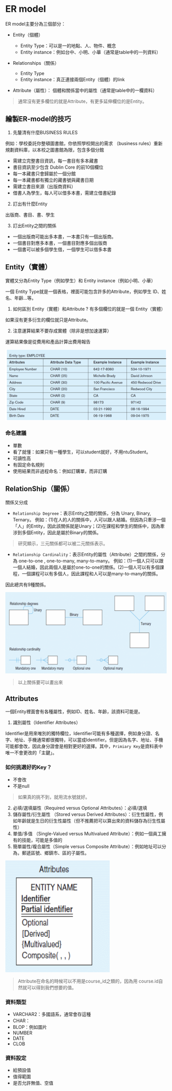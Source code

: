 
# ER model

ER model主要分為三個部分：

- Entity（個體）
  - Entity Type：可以是一的地點、人、物件、概念
  - Entity instance：例如台中、小明、小華（通常是table中的一列資料）

- Relationships（關係）
  - Entity Type
  - Entity instance：真正連接兩個Entity（個體）的link

- Attribute（屬性）：
個體和關係當中的屬性（通常是table中的一欄資料）

> 通常沒有更多欄位的就是Attribute，有更多延伸欄位的是Entity。

## 繪製ER-model的技巧

1. 先釐清有什麼BUSINESS RULES

例如：學校委託你整頓圖書館，你依照學校開出的需求
（business rules）重新規劃資料庫，以本校之圖書館為限，包含多個分館
- 需建立完整書目資訊，每一書目有多本藏書
- 書目資訊至少包含 Dublin Core 的前10個欄位
- 每一本藏書只會歸屬於一個分館
- 每一本藏書都有獨立的藏書號與藏書日期
- 需建立書目來源（出版商資料）
- 借書人為學生，每人可以借多本書，需建立借書紀錄

2. 訂出有什麼Entity

出版商、書目、書、學生


3. 訂出Entity之間的關係

- 一個出版商可能出多本書，一本書只有一個出版商。
- 一個書目對應多本書，一個書目對應多個出版商
- 一個書可以被多個學生借，一個學生可以借多本書

## Entity（實體）

實體又分為Entity Type（例如學生）和 Entity instance（例如小明、小華）

一個 Entity Type就是一個表格，裡面可能包含許多的Attribute，例如學生 ID、姓名、年齡...等。

1. 如何區別 Entity（實體）和Attribute ? 有多個欄位的就是一個 Entity（實體）

如果沒有更多衍生的欄位就只是Attribute。

2. 注意運算結果不要存成實體（除非是想加速運算）

運算結果像是從費用和產品計算出費用報告

![RelationShip](./圖片/Entity.png)

### 命名建議

- 單數
- 看了就懂：如果只有一種學生，可以student就好，不用ntuStudent。
- 可讀性高
- 有固定命名規則
- 使用結果而非過程命名：例如訂購單，而非訂購




## RelationShip（關係）

關係又分成
- `Relationship Degreee`：表示Entity之間的關係，分為 Unary, Binary, Ternary。
例如：(1)在人的人的關係中，人可以跟人結婚。但因為只牽涉一個「人」的Entity，因此該關係就是Unary；(2)在課程和學生的關係中，因為牽涉到多個Entity，因此是屬於Binary的關係。
> 研究顯示，三元關係都可以被二元關係表示。
- `Relationship Cardinality`：表示Entity的屬性（Attribute）之間的關係，分為 one-to-one , one-to-many, many-to-many。
例如：(1)一個人只可以跟一個人結婚，因此兩個人是屬於one-to-one的關係。(2)一個人可以有多個課程，一個課程可以有多個人，因此課程和人可以是many-to-many的關係。

因此總共有9種關係。

![RelationShip](./圖片/Relationships.png)

> 以上關係要可以畫出來

## Attributes

一個Entity裡面會有各種屬性，例如ID、姓名、年齡，該資料可能是。
1. 識別屬性（Identifier Attributes）

Identifier是用來唯別的獨特欄位，Identifier可能有多種選擇，例如身分證、名字、地址、手機通常都很獨特，可以當成Identifier。但是因為名字、地址、手機可能都會改，因此身分證會是相對更好的選擇。其中，`Primiary Key`是資料表中唯一不會更改的「主鍵」。

### 如何挑選好的Key？

- 不會改
- 不是null

> 如果真的挑不到，就用流水號就好。


2. 必填/選填屬性（Required versus Optional Attributes）：必填/選填
3. 儲存屬性/衍生屬性 （Stored versus Derived Attributes）：衍生性屬性，例如年齡就是生日的衍生性屬性（但不推薦把可以算出來的資料儲存為衍生性屬性）
4. 單值/多值 （Single-Valued versus Multivalued Attribute）：例如一個員工擁有的技能，可能是多值的
5. 簡單屬性/複合屬性（Simple versus Composite Attribute）：例如地址可以分為，郵遞區號、鄉鎮市、區的子屬性。

![Attributes](./圖片/Attribute.png)

> Attribute在命名的時候可以不用是course_id之類的，因為用 course.id自然就可以得到我們想要的值。

### 資料類型

- VARCHAR2：多國語系，通常會存這種
- CHAR：
- BLOP：例如圖片
- NUMBER
- DATE
- CLOB

### 資料設定

- 給預設值
- 值得範圍
- 是否允許無值、空值

